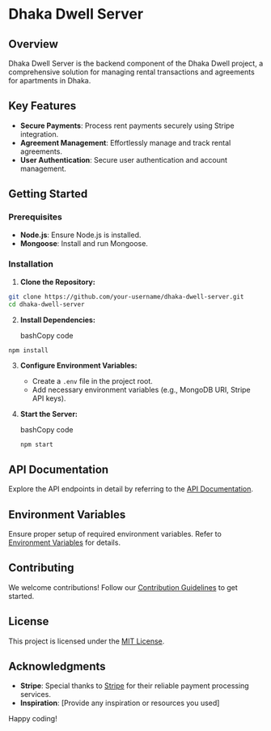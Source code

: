 # Dhaka Dwell Server

## Overview

Dhaka Dwell Server is the backend component of the Dhaka Dwell project, a comprehensive solution for managing rental transactions and agreements for apartments in Dhaka.

## Key Features

- **Secure Payments**: Process rent payments securely using Stripe integration.
- **Agreement Management**: Effortlessly manage and track rental agreements.
- **User Authentication**: Secure user authentication and account management.

## Getting Started

### Prerequisites

- **Node.js**: Ensure Node.js is installed.
- **Mongoose**: Install and run Mongoose.

### Installation

1. **Clone the Repository:**

```bash
git clone https://github.com/your-username/dhaka-dwell-server.git
cd dhaka-dwell-server
```

2.  **Install Dependencies:**

    bashCopy code

```bash
npm install
```

3.  **Configure Environment Variables:**

    - Create a `.env` file in the project root.
    - Add necessary environment variables (e.g., MongoDB URI, Stripe API keys).

4.  **Start the Server:**

    bashCopy code

    `npm start`

## API Documentation

Explore the API endpoints in detail by referring to the [API Documentation](https://chat.openai.com/docs/API_DOCUMENTATION.md).

## Environment Variables

Ensure proper setup of required environment variables. Refer to [Environment Variables](https://chat.openai.com/docs/ENV_VARIABLES.md) for details.

## Contributing

We welcome contributions! Follow our [Contribution Guidelines](https://chat.openai.com/CONTRIBUTING.md) to get started.

## License

This project is licensed under the [MIT License](https://chat.openai.com/c/LICENSE).

## Acknowledgments

- **Stripe**: Special thanks to [Stripe](https://stripe.com/) for their reliable payment processing services.
- **Inspiration**: [Provide any inspiration or resources you used]

Happy coding!
